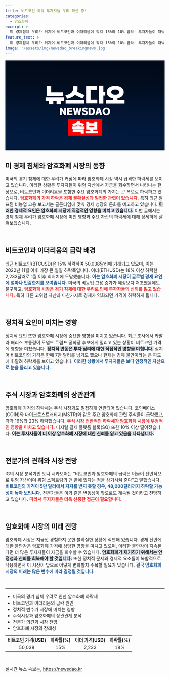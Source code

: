 ```yaml
---
title: 비트코인 하락 투자자들 우려 확산 중!
categories:
  - 암호화폐
excerpt: >
  미 경제침체 우려가 커지며 비트코인과 이더리움이 각각 15%와 18% 급락! 투자자들이 패닉에 빠진 지금, 암호화폐 시장의 향후 전망은 과연? 클릭해서 확인하세요!
feature_text: >
  미 경제침체 우려가 커지며 비트코인과 이더리움이 각각 15%와 18% 급락! 투자자들이 패닉에 빠진 지금, 암호화폐 시장의 향후 전망은 과연? 클릭해서 확인하세요!
image: '/assets/img/newsdao_breakingnews.jpg'
---
```


<p><img src="/assets/img/newsdao_breakingnews.jpg" alt="firstkoreanews 속보" /></p>

<h2 data-ke-size="size26">미 경제 침체와 암호화폐 시장의 동향</h2>

<p data-ke-size="size16">미국의 경기 침체에 대한 우려가 커짐에 따라 암호화폐 시장 역시 급격한 하락세를 보이고 있습니다. 이러한 상황은 투자자들이 위험 자산에서 자금을 회수하면서 나타나는 현상으로, 비트코인과 이더리움을 포함한 주요 암호화폐의 가치는 큰 폭으로 하락하고 있습니다. <b><span style="color: #ee2323;">암호화폐의 가격 하락은 경제 불확실성과 밀접한 관련이 있습니다.</span></b> 특히 최근 발표된 비농업 고용 보고서는 골든타임에 맞춰 경제 성장의 둔화를 예고하고 있습니다. <b><span style="background-color: #21538527;">이러한 경제적 요인은 암호화폐 시장에 직접적인 영향을 미치고 있습니다.</span></b> 이번 글에서는 경제 침체 우려가 암호화폐 시장에 미친 영향과 주요 자산의 하락세에 대해 상세하게 살펴보겠습니다.</p>

<p data-ke-size="size16">&nbsp;</p>

<h2 data-ke-size="size26">비트코인과 이더리움의 급락 배경</h2>

<p data-ke-size="size16">최근 비트코인(BTCUSD)은 15% 하락하여 50,038달러에 거래되고 있으며, 이는 2022년 11월 이후 가장 큰 일일 하락폭입니다. 이더(ETHUSD)는 18% 이상 하락한 2,233달러로 1월 이후 최저치에 도달했습니다. <b><span style="color: #1a5490;">이는 암호화폐 시장이 글로벌 경제 요인에 얼마나 민감한지를 보여줍니다.</span></b> 미국의 비농업 고용 증가가 예상보다 저조했음에도 불구하고, <b><span style="color: #ee2323;">암호화폐 시장은 경기 침체에 대한 우려로 인해 투자자들의 신뢰를 잃고 있습니다.</span></b> 특히 다른 고위험 자산과 마찬가지로 경제가 약화되면 가격이 하락하게 됩니다.</p>

<p data-ke-size="size16">&nbsp;</p>

<h2 data-ke-size="size26">정치적 요인이 미치는 영향</h2>

<p data-ke-size="size16">정치적 요인 또한 암호화폐 시장에 중요한 영향을 미치고 있습니다. 최근 조사에서 카말라 해리스 부통령이 도널드 트럼프 공화당 후보에게 밀리고 있는 상황이 비트코인 가격에 영향을 미쳤습니다. <b><span style="background-color: #21538527;">정치적 변동은 투자 심리에 대한 직접적인 영향을 미칩니다.</span></b> 심지어 비트코인의 가격은 한때 7만 달러를 넘기도 했으나 현재는 경제 불안이라는 큰 파도에 휘말려 하락세를 보이고 있습니다. <b><span style="color: #1a5490;">이러한 상황에서 투자자들은 보다 안정적인 자산으로 눈을 돌리고 있습니다.</span></b></p>

<p data-ke-size="size16">&nbsp;</p>

<h2 data-ke-size="size26">주식 시장과 암호화폐의 상관관계</h2>

<p data-ke-size="size16">암호화폐 가격의 하락세는 주식 시장과도 밀접하게 연관되어 있습니다. 코인베이스(COIN)와 마이크로스트래티지(MSTR)와 같은 주요 암호화폐 관련 주식들이 급락했고, 각각 16%와 23% 하락했습니다. <b><span style="color: #ee2323;">주식 시장 전반적인 하락세가 암호화폐 시장에 부정적인 영향을 미치고 있습니다.</span></b> 디지털 결제 플랫폼 블록(SQ) 또한 10% 이상 떨어졌습니다. <b><span style="background-color: #21538527;">이는 투자자들이 더 이상 암호화폐 시장에 대한 신뢰를 잃고 있음을 나타냅니다.</span></b></p>

<p data-ke-size="size16">&nbsp;</p>

<h2 data-ke-size="size26">전문가의 견해와 시장 전망</h2>

<p data-ke-size="size16">IG의 시장 분석가인 토니 시카모어는 "비트코인과 암호화폐의 급락은 이들이 전반적으로 위험 자산이며 위험 스펙트럼의 맨 끝에 있다는 점을 상기시켜 준다"고 말했습니다. <b><span style="color: #1a5490;">비트코인의 가격이 5만 달러에서 지지를 받지 못할 경우, 48,000달러까지 하락할 가능성이 높아 보입니다.</span></b> 전문가들은 이와 같은 변동성이 앞으로도 계속될 것이라고 전망하고 있습니다. <b><span style="color: #ee2323;">따라서 투자자들은 더욱 신중한 접근이 필요합니다.</span></b></p>

<p data-ke-size="size16">&nbsp;</p>

<h2 data-ke-size="size26">암호화폐 시장의 미래 전망</h2>

<p data-ke-size="size16">암호화폐 시장은 지금껏 경험하지 못한 불확실한 상황에 직면해 있습니다. 경제 전반에 대한 불안감은 암호화폐 가격에 상당한 영향을 미치고 있으며, 이러한 불안감이 지속된다면 더 많은 투자자들이 자금을 회수할 수 있습니다. <b><span style="background-color: #21538527;">암호화폐가 재기하기 위해서는 안정성과 신뢰를 회복해야 할 것입니다.</span></b> 또한 정치적 문제와 경제적 요소들이 복합적으로 작용하면서 이 시장이 앞으로 어떻게 변화할지 주목할 필요가 있습니다. <b><span style="color: #1a5490;">결국 암호화폐 시장의 미래는 많은 변수에 따라 결정될 것입니다.</span></b></p>

<p data-ke-size="size16">&nbsp;</p>

<hr>

<ul>
    <li>미국의 경기 침체 우려로 인한 암호화폐 하락세</li>
    <li>비트코인과 이더리움의 급락 원인</li>
    <li>정치적 변수가 시장에 미치는 영향</li>
    <li>주식시장과 암호화폐의 상관관계 분석</li>
    <li>전문가 의견과 시장 전망</li>
    <li>암호화폐 시장의 장래성</li>
</ul>

<table style="border-collapse:collapse; width:100%;">
    <tr>
        <td style="text-align: center; height: 17px;"><b>비트코인 가격(USD)</b></td>
        <td style="text-align: center; height: 17px;"><b>하락률(%)</b></td>
        <td style="text-align: center; height: 17px;"><b>이더 가격(USD)</b></td>
        <td style="text-align: center; height: 17px;"><b>하락률(%)</b></td>
    </tr>
    <tr>
        <td style="text-align: center; height: 17px;">50,038</td>
        <td style="text-align: center; height: 17px;">15%</td>
        <td style="text-align: center; height: 17px;">2,233</td>
        <td style="text-align: center; height: 17px;">18%</td>
    </tr>
</table>

<p data-ke-size="size16">&nbsp;</p>
실시간 뉴스 속보는, <a href="https://newsdao.kr" rel="dofollow">https://newsdao.kr</a>


